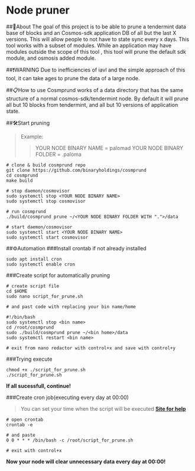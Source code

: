# Node pruner

##📝About
The goal of this project is to be able to prune a tendermint data base of blocks and an Cosmos-sdk application DB of all but the last X versions. This will allow people to not have to state sync every x days. This tool works with a subset of modules. While an application may have modules outside the scope of this tool , this tool will prune the default sdk module, and osmosis added module.

##❗️WARNING
Due to inefficiencies of iavl and the simple approach of this tool, it can take ages to prune the data of a large node.

##📋How to use
Cosmprund works of a data directory that has the same structure of a normal cosmos-sdk/tendermint node. By default it will prune all but 10 blocks from tendermint, and all but 10 versions of application state.

##🛠Start pruning
>Example:
>>YOUR NODE BINARY NAME = palomad
>>YOUR NODE BINARY FOLDER = .paloma
```
# clone & build cosmprund repo
git clone https://github.com/binaryholdings/cosmprund
cd cosmprund
make build
​
# stop daemon/cosmovisor
sudo systemctl stop <YOUR NODE BINARY NAME>
sudo systemctl stop cosmovisor
​
# run cosmprund 
./build/cosmprund prune ~/<YOUR NODE BINARY FOLDER WITH ".">/data 
​
# start daemon/cosmovisor
sudo systemctl start <YOUR NODE BINARY NAME>
sudo systemctl start cosmovisor
```

##⚙️Automation
###Install crontab if not already installed
```
sudo apt install cron
sudo systemctl enable cron
```

###Create script for automatically pruning
```
# create script file
cd $HOME
sudo nano script_for_prune.sh
​
# and past code with replacing your bin name/home
​
#!/bin/bash
sudo systemctl stop <bin name>
cd /root/cosmprund
sudo ./build/cosmprund prune ~/<bin home>/data
sudo systemctl restart <bin name>
​
# exit from nano redactor with control+x and save with control+y
```

###Trying execute
```
chmod +x ./script_for_prune.sh
./script_for_prune.sh
```
**If all sucessfull, continue!**

###Create cron job(executing every day at 00:00)
>You can set your time when the script will be executed 
**[Site for help](​https://crontab.guru/)** 
```
# open crontab
crontab -e
​
# and paste
0 0 * * * /bin/bash -c /root/script_for_prune.sh
​
# exit with control+x
```
**Now your node will clear unnecessary data every day at 00:00!**
